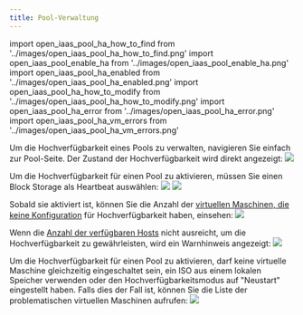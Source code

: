 ```yaml
---
title: Pool-Verwaltung
---
```

import open_iaas_pool_ha_how_to_find from '../images/open_iaas_pool_ha_how_to_find.png'
import open_iaas_pool_enable_ha from '../images/open_iaas_pool_enable_ha.png'
import open_iaas_pool_ha_enabled from '../images/open_iaas_pool_ha_enabled.png'
import open_iaas_pool_ha_how_to_modify from '../images/open_iaas_pool_ha_how_to_modify.png'
import open_iaas_pool_ha_error from '../images/open_iaas_pool_ha_error.png'
import open_iaas_pool_ha_vm_errors from '../images/open_iaas_pool_ha_vm_errors.png'

Um die Hochverfügbarkeit eines Pools zu verwalten, navigieren Sie einfach zur Pool-Seite. Der Zustand der Hochverfügbarkeit wird direkt angezeigt:
<img src={open_iaas_pool_ha_how_to_find} />

Um die Hochverfügbarkeit für einen Pool zu aktivieren, müssen Sie einen Block Storage als Heartbeat auswählen:
<img src={open_iaas_pool_ha_how_to_modify} />
<img src={open_iaas_pool_enable_ha} />

Sobald sie aktiviert ist, können Sie die Anzahl der [virtuellen Maschinen, die keine Konfiguration](manage_vm.md) für Hochverfügbarkeit haben, einsehen:
<img src={open_iaas_pool_ha_enabled} />

Wenn die [Anzahl der verfügbaren Hosts](../../concepts.md#hohe-verfügbarkeit) nicht ausreicht, um die Hochverfügbarkeit zu gewährleisten, wird ein Warnhinweis angezeigt:
<img src={open_iaas_pool_ha_error} />

Um die Hochverfügbarkeit für einen Pool zu aktivieren, darf keine virtuelle Maschine gleichzeitig eingeschaltet sein, ein ISO aus einem lokalen Speicher verwenden oder den Hochverfügbarkeitsmodus auf "Neustart" eingestellt haben. Falls dies der Fall ist, können Sie die Liste der problematischen virtuellen Maschinen aufrufen:
<img src={open_iaas_pool_ha_vm_errors} />
